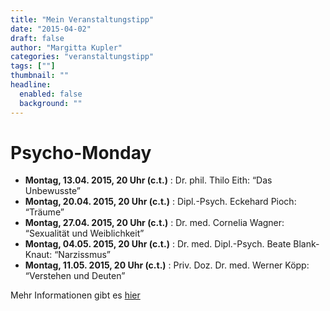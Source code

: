 ```yaml
---
title: "Mein Veranstaltungstipp"
date: "2015-04-02"
draft: false
author: "Margitta Kupler"
categories: "veranstaltungstipp"
tags: [""]
thumbnail: ""
headline:
  enabled: false
  background: ""
---
```


# Psycho-Monday

<!--more-->
  
* **Montag, 13.04. 2015, 20 Uhr (c.t.)** : Dr. phil. Thilo Eith: “Das Unbewusste”
* **Montag, 20.04. 2015, 20 Uhr (c.t.)** : Dipl.-Psych. Eckehard Pioch: “Träume”
* **Montag, 27.04. 2015, 20 Uhr (c.t.)** : Dr. med. Cornelia Wagner: “Sexualität und Weiblichkeit”
* **Montag, 04.05. 2015, 20 Uhr (c.t.)** : Dr. med. Dipl.-Psych. Beate Blank-Knaut: “Narzissmus”
* **Montag, 11.05. 2015, 20 Uhr (c.t.)** : Priv. Doz. Dr. med. Werner Köpp: “Verstehen und Deuten”

Mehr Informationen gibt es [hier](http://www.dpg-psa.de/outreach-uebersicht.html "Psycho-Monday")

